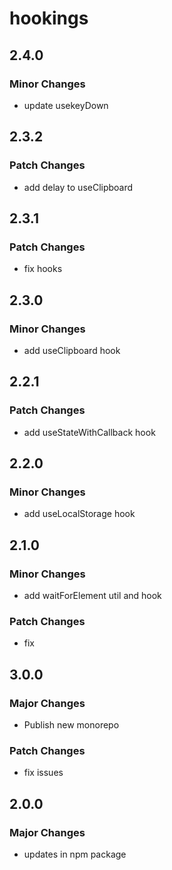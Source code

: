 # hookings

## 2.4.0

### Minor Changes

- update usekeyDown

## 2.3.2

### Patch Changes

- add delay to useClipboard

## 2.3.1

### Patch Changes

- fix hooks

## 2.3.0

### Minor Changes

- add useClipboard hook

## 2.2.1

### Patch Changes

- add useStateWithCallback hook

## 2.2.0

### Minor Changes

- add useLocalStorage hook

## 2.1.0

### Minor Changes

- add waitForElement util and hook

### Patch Changes

- fix

## 3.0.0

### Major Changes

- Publish new monorepo

### Patch Changes

- fix issues

## 2.0.0

### Major Changes

- updates in npm package
